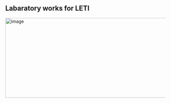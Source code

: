 ## Labaratory works for LETI

<img width="1266" height="250" alt="image" src="https://github.com/user-attachments/assets/45ee2ec8-33d7-4e1f-b78f-63d019e805f3" />

